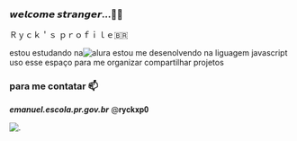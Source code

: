 ### 𝙬𝙚𝙡𝙘𝙤𝙢𝙚 𝙨𝙩𝙧𝙖𝙣𝙜𝙚𝙧...🐒🐵 

Ｒｙｃｋ＇ｓ ｐｒｏｆｉｌｅ🇧🇷

estou estudando na![alura](https://www.alura.com.br)
estou me desenolvendo na liguagem javascript
uso esse espaço para me organizar compartilhar projetos
### para me contatar 📫

**_emanuel.escola.pr.gov.br_**
@𝐫𝐲𝐜𝐤𝐱𝐩𝟎

![.](https://tenor.com/pt-BR/view/thumbs-up-funny-legend-of-zelda-gif-25083695)
